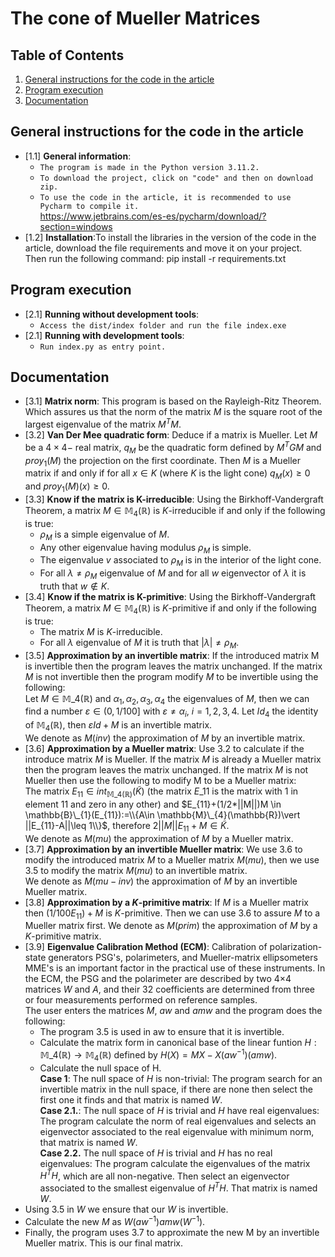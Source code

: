 # The cone of Mueller Matrices 


## Table of Contents

  1. [General instructions for the code in the article](#general-instructions-for-the-code-in-the-article)
  2. [Program execution](#program-execution)
  3. [Documentation](#documentation)

## General instructions for the code in the article

  <a name="General instructions for the code in the article--General information"></a><a name="1.1"></a>
  - [1.1] **General information**:
    - `The program is made in the Python version 3.11.2. `
    - `To download the project, click on "code" and then on download zip.`
    - `To use the code in the article, it is recommended to use Pycharm to compile it.`
        <br />https://www.jetbrains.com/es-es/pycharm/download/?section=windows
  <a name="General instructions for the code in the article--installation"></a><a name="1.2"></a>
  - [1.2] **Installation**:To install the libraries in the version of the code in the 
  article, download the file requirements and move it on your project. Then run the following command: pip install -r requirements.txt



## Program execution
   
  <a name="Program execution--Running without development tools"></a><a name="2.1"></a>
  - [2.1] **Running without development tools**:
    - `Access the dist/index folder and run the file index.exe`
   <a name="Program execution--Running with development tools"></a><a name="2.2"></a>
  - [2.1] **Running with development tools**:
    - `Run index.py as entry point.`
    
## Documentation

  <a name="Documentation-Matrix norm"></a><a name="3.1"></a>
  - [3.1] **Matrix norm**: This program is based on the Rayleigh-Ritz Theorem. Which assures us that the norm of the matrix 
$M$ is the square root of the largest eigenvalue of the matrix $M^{T}M$.<br />
  - [3.2] **Van Der Mee quadratic form**: Deduce if a matrix is Mueller. Let $M$ be a $4\times 4-$ real matrix,
$q_{M}$ be the quadratic form defined by $M^{T}GM$ and $proy_{1}(M)$ the projection on the first coordinate.
Then $M$ is a Mueller matrix if and only if for all  $x\in K$ (where $K$ is the light cone) $q_{M}(x)\geq 0$ and $proy_{1}(M)(x)\geq 0$.<br />
  - [3.3] **Know if the matrix is K-irreducible**: Using the Birkhoff-Vandergraft Theorem, a matrix $M\in \mathbb{M}_{4}(\mathbb{R})$
is $K$-irreducible if and only if the following is true:
    - $\rho_{M}$ is a simple eigenvalue of $M$.
    - Any other eigenvalue having modulus $\rho_{M}$ is simple. 
    - The eigenvalue $v$ associated to $\rho_{M}$ is in the interior of the light cone. 
    - For all $\lambda \not= \rho_{M}$ eigenvalue of $M$ and for all $w$ eigenvector of $\lambda$ it is truth that $w\not\in K$.<br />
  - [3.4] **Know if the matrix is K-primitive**: Using the Birkhoff-Vandergraft Theorem, a matrix $M\in \mathbb{M}_{4}(\mathbb{R})$
is $K$-primitive if and only if the following is true:
    - The matrix $M$ is $K$-irreducible.
    - For all $\lambda$ eigenvalue of $M$ it is truth that $|\lambda|\not=\rho_{M}$.
  - [3.5] **Approximation by an invertible matrix**: If the introduced matrix M is invertible then the program leaves the matrix
unchanged. If the matrix $M$ is not invertible then the program modify $M$ to be invertible using the following:<br />
Let $M\in \mathbb{M}\_{4}(\mathbb{R})$ and $\alpha_{1}, \alpha_{2}, \alpha_{3}, \alpha_{4}$
the eigenvalues of $M$, then we can find a number $\varepsilon\in (0,1/100]$ with $\varepsilon\not=\alpha_{i}$, $i=1,2,3,4$. 
Let $Id_{4}$ the identity of $\mathbb{M}_{4}(\mathbb{R})$, then $\varepsilon Id+M$ is an invertible matrix. <br />
We denote  as $M(inv)$ the approximation of $M$ by an invertible matrix.
  - [3.6] **Approximation by a Mueller matrix**: Use 3.2 to calculate if the introduce matrix $M$ is Mueller. If the matrix $M$ is
already a Mueller matrix then the program leaves the matrix unchanged. If the matrix $M$ is not Mueller then use the following to 
modify M to be a Mueller matrix: <br /> 
The matrix $E_{11}\in int_{\mathbb{M}\_{4}(\mathbb{R})}(\tilde{K})$ (the matrix $E\_{11}$ is the matrix with 1 in element 11 and zero in any other) 
and $E_{11}+(1/2*||M||)M \in \mathbb{B}\_{1}(E_{11}):=\\{A\in \mathbb{M}\_{4}(\mathbb{R})\vert ||E_{11}-A||\leq 1\\}$, therefore
$2||M||E_{11}+M\in \tilde{K}$.<br />
We denote as $M(mu)$ the approximation of $M$ by a Mueller matrix.
  - [3.7] **Approximation by an invertible Mueller matrix**: We use 3.6 to modify the introduced matrix $M$ to a Mueller matrix $M(mu)$, 
then we use 3.5 to modify the matrix $M(mu)$ to an invertible matrix.<br />
We denote as $M(mu-inv)$ the approximation of $M$ by an invertible Mueller matrix.
  - [3.8] **Approximation by a $K$-primitive matrix**: If $M$ is a Mueller matrix then $(1/100E_{11})+M$ is $K$-primitive. Then we can use 3.6
to assure $M$ to a Mueller matrix first.
We denote as $M(prim)$ the approximation of $M$ by a $K$-primitive matrix.
  - [3.9] **Eigenvalue Calibration Method (ECM)**: Calibration of polarization-state generators PSG's, polarimeters, and Mueller-matrix
ellipsometers MME's is an important factor in the practical use of these instruments. In the ECM, the PSG and the polarimeter 
are described by two 4×4 matrices $W$ and $A$, and their 32 coefficients are determined from three or four measurements performed on reference samples.<br />
The user enters the matrices $M$, $aw$ and $amw$ and the program does the following:<br />
    - The program 3.5 is used in aw to ensure that it is invertible.
    - Calculate the matrix form in canonical base of the linear funtion $H:\mathbb{M}\_{4}(\mathbb{R}) \rightarrow \mathbb{M}_{4}(\mathbb{R})$
    defined by $H(X)=MX-X(aw^{-1})(amw)$.
    - Calculate the null space of H.<br />
    **Case 1**: The null space of $H$ is non-trivial: The program search for an invertible matrix in the null space, if there 
    are none then select the first one it finds and that matrix is named $W$.<br />
    **Case 2.1.**: The null space of $H$ is trivial and $H$ have real eigenvalues: The program calculate the norm of real 
    eigenvalues and selects an eigenvector associated to the real eigenvalue with minimum norm, that matrix is named $W$.<br />
    **Case 2.2.** The null space of $H$ is trivial and $H$ has no real eigenvalues: The program calculate the eigenvalues of the 
    matrix $H^{T}H$, which are all non-negative. Then select an eigenvector associated to the smallest eigenvalue of $H^{T}H$.
    That matrix is named $W$.
  - Using 3.5 in $W$ we ensure that our $W$ is invertible.
  - Calculate the new $M$ as $W(aw^{-1})amw(W^{-1})$.
  - Finally, the program uses 3.7 to approximate the new M by an invertible Mueller matrix. This is our final matrix.
    
    
    
